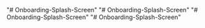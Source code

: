 "# Onboarding-Splash-Screen" 
"# Onboarding-Splash-Screen" 
"# Onboarding-Splash-Screen" 
"# Onboarding-Splash-Screen" 
